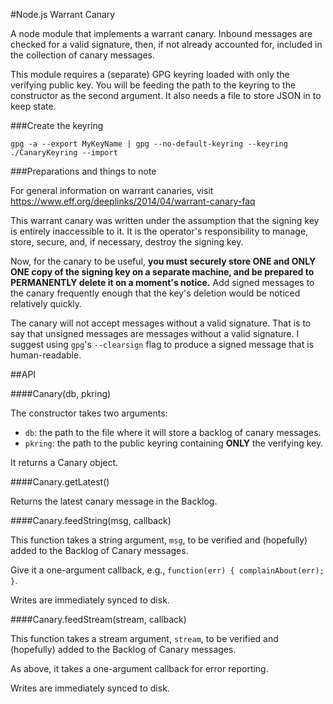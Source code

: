 #Node.js Warrant Canary

A node module that implements a warrant canary. Inbound messages are checked for a valid signature, then, if not already accounted for, included in the collection of canary messages.

This module requires a (separate) GPG keyring loaded with only the verifying public key. You will be feeding the path to the keyring to the constructor as the second argument. It also needs a file to store JSON in to keep state.

###Create the keyring

`gpg -a --export MyKeyName | gpg --no-default-keyring --keyring ./CanaryKeyring --import`

###Preparations and things to note

For general information on warrant canaries, visit https://www.eff.org/deeplinks/2014/04/warrant-canary-faq

This warrant canary was written under the assumption that the signing key is entirely inaccessible to it. It is the operator's responsibility to manage, store, secure, and, if necessary, destroy the signing key.

Now, for the canary to be useful, **you must securely store ONE and ONLY ONE copy of the signing key on a separate machine, and be prepared to PERMANENTLY delete it on a moment's notice.** Add signed messages to the canary frequently enough that the key's deletion would be noticed relatively quickly. 

The canary will not accept messages without a valid signature. That is to say that unsigned messages are messages without a valid signature. I suggest using `gpg`'s `--clearsign` flag to produce a signed message that is human-readable.

##API

####Canary(db, pkring)

The constructor takes two arguments:

* `db`: the path to the file where it will store a backlog of canary messages.
* `pkring`: the path to the public keyring containing __ONLY__ the verifying key.

It returns a Canary object.

####Canary.getLatest()

Returns the latest canary message in the Backlog.

####Canary.feedString(msg, callback)

This function takes a string argument, `msg`, to be verified and (hopefully) added to the Backlog of Canary messages.

Give it a one-argument callback, e.g., `function(err) { complainAbout(err); }`.

Writes are immediately synced to disk.

####Canary.feedStream(stream, callback)

This function takes a stream argument, `stream`, to be verified and (hopefully) added to the Backlog of Canary messages.

As above, it takes a one-argument callback for error reporting.

Writes are immediately synced to disk.


